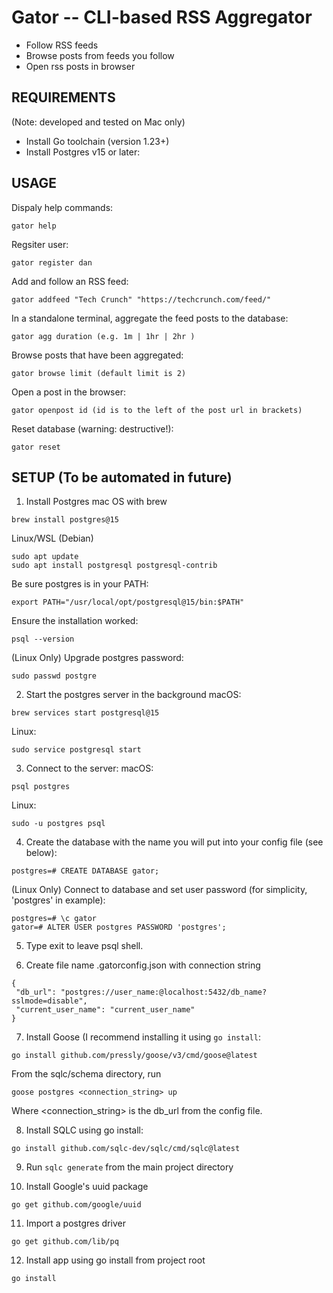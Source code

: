 # Gator -- CLI-based RSS Aggregator
- Follow RSS feeds
- Browse posts from feeds you follow
- Open rss posts in browser 

## REQUIREMENTS
(Note: developed and tested on Mac only)
- Install Go toolchain (version 1.23+)
- Install Postgres v15 or later:

## USAGE
Dispaly help commands:
```
gator help
```
Regsiter user:
```
gator register dan
```
Add and follow an RSS feed:
```
gator addfeed "Tech Crunch" "https://techcrunch.com/feed/"
```
In a standalone terminal, aggregate the feed posts to the database:
```
gator agg duration (e.g. 1m | 1hr | 2hr )
```
Browse posts that have been aggregated:
```
gator browse limit (default limit is 2)
```
Open a post in the browser:
```
gator openpost id (id is to the left of the post url in brackets)
```
Reset database (warning: destructive!):
```
gator reset
```


## SETUP (To be automated in future)
1. Install Postgres
mac OS with brew
```
brew install postgres@15
```

Linux/WSL (Debian)
```
sudo apt update
sudo apt install postgresql postgresql-contrib
```
Be sure postgres is in your PATH:
```
export PATH="/usr/local/opt/postgresql@15/bin:$PATH"    
```
Ensure the installation worked:
```
psql --version
```

(Linux Only) Upgrade postgres password:
```
sudo passwd postgre
```
2. Start the postgres server in the background
macOS: 
```
brew services start postgresql@15
```
Linux: 
```
sudo service postgresql start
```

3. Connect to the server:
macOS: 
```
psql postgres
```
Linux: 
```
sudo -u postgres psql
```

4. Create the database with the name you will put into your config file (see below):
```
postgres=# CREATE DATABASE gator;
```

(Linux Only) Connect to database and set user password (for simplicity, 'postgres' in example):
```
postgres=# \c gator
gator=# ALTER USER postgres PASSWORD 'postgres';
```
5. Type exit to leave psql shell.

6. Create file name .gatorconfig.json with connection string
```
{
 "db_url": "postgres://user_name:@localhost:5432/db_name?sslmode=disable",
 "current_user_name": "current_user_name"
}
```

7. Install Goose (I recommend installing it using ```go install```:
```
go install github.com/pressly/goose/v3/cmd/goose@latest
```

From the sqlc/schema directory, run
```
goose postgres <connection_string> up
```
Where <connection_string> is the db_url from the config file.

8. Install SQLC using go install:
```
go install github.com/sqlc-dev/sqlc/cmd/sqlc@latest
```
9. Run ```sqlc generate``` from the main project directory

10. Install Google's uuid package
 ```
go get github.com/google/uuid
```

11. Import a postgres driver
```
go get github.com/lib/pq
```

12. Install app using go install from project root
```
go install 
```
